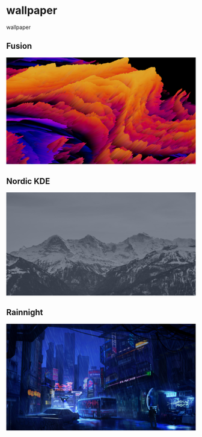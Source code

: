 # wallpaper
wallpaper


## Fusion
![Image1](https://github.com/Leonimmer-08/wallpaper/blob/main/Fusion%20A1.jpg)


## Nordic KDE
![Image2](https://github.com/Leonimmer-08/wallpaper/blob/main/Nordic%20KDE%20Wallpaper.jpg)

## Rainnight

![Image3](https://github.com/Leonimmer-08/wallpaper/blob/main/Rainnight.jpg)



